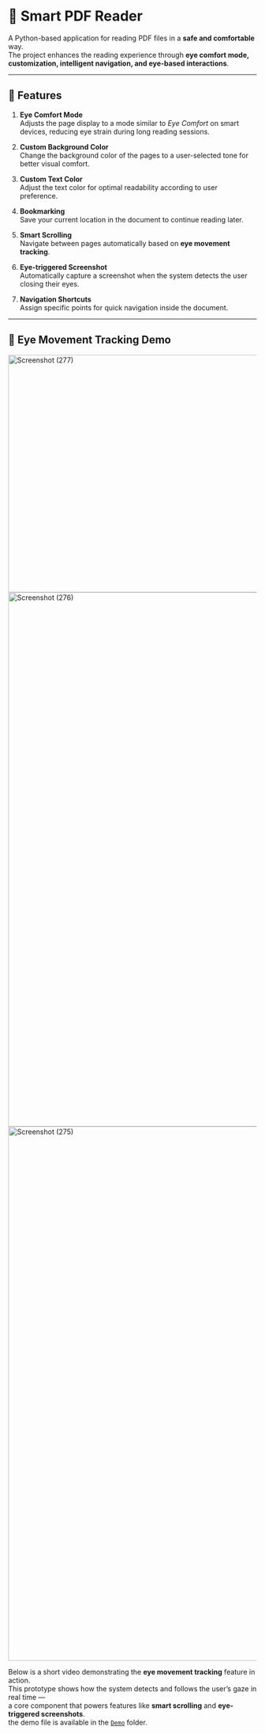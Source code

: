 # 📖 Smart PDF Reader

A Python-based application for reading PDF files in a **safe and comfortable** way.  
The project enhances the reading experience through **eye comfort mode, customization, intelligent navigation, and eye-based interactions**.

---

## 🚀 Features

1. **Eye Comfort Mode**  
   Adjusts the page display to a mode similar to _Eye Comfort_ on smart devices, reducing eye strain during long reading sessions.

2. **Custom Background Color**  
   Change the background color of the pages to a user-selected tone for better visual comfort.

3. **Custom Text Color**  
   Adjust the text color for optimal readability according to user preference.

4. **Bookmarking**  
   Save your current location in the document to continue reading later.

5. **Smart Scrolling**  
   Navigate between pages automatically based on **eye movement tracking**.

6. **Eye-triggered Screenshot**  
   Automatically capture a screenshot when the system detects the user closing their eyes.

7. **Navigation Shortcuts**  
   Assign specific points for quick navigation inside the document.

---

## 🎥 Eye Movement Tracking Demo

<img width="1320" height="480" alt="Screenshot (277)" src="https://github.com/user-attachments/assets/e080ac08-ee23-4735-8a94-820c845f6aae" />
<img width="1920" height="1080" alt="Screenshot (276)" src="https://github.com/user-attachments/assets/9ebde537-9df3-4717-8c05-a7bc6c85fa07" />
<img width="1920" height="1080" alt="Screenshot (275)" src="https://github.com/user-attachments/assets/344ab087-0fd9-45eb-acc9-a5e169b6c369" />

Below is a short video demonstrating the **eye movement tracking** feature in action.  
This prototype shows how the system detects and follows the user’s gaze in real time —  
a core component that powers features like **smart scrolling** and **eye-triggered screenshots**.  
the demo file is available in the [`Demo`](./Demo) folder.
